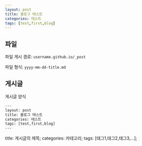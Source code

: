 ```yaml
---
layout: post
title: 블로그 테스트
categories: 테스트
tags: [test,first,blog]
---
```



## 파일
파일 게시 경로: `username.github.io/_post`

파일 형식: `yyyy-mm-dd-title.md`

## 게시글
게시글 양식

```html
---
layout: post
title: 블로그 테스트
categories: 테스트
tags: [test,first,blog]
---
```

title: 게시글의 제목;
categories: 카테고리;
tags: [태그1,태그2,태그3,...];










